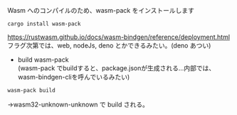 Wasm へのコンパイルのため、wasm-pack をインストールします

```
cargo install wasm-pack
```

https://rustwasm.github.io/docs/wasm-bindgen/reference/deployment.html
フラグ次第では、web, nodeJs, deno とかできるみたい。(deno あつい)

- build wasm-pack  
(wasm-pack でbuildすると、package.jsonが生成される...内部では、wasm-bindgen-cliを呼んでいるみたい)
```
wasm-pack build
```

→wasm32-unknown-unknown で build される。
